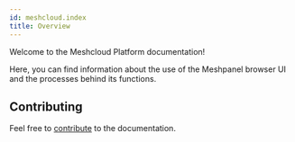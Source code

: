 ```yaml
---
id: meshcloud.index
title: Overview
---
```


Welcome to the Meshcloud Platform documentation!

Here, you can find information about the use of the Meshpanel browser UI and the processes behind its functions.

## Contributing

Feel free to [contribute](https://github.com/Meshcloud/meshcloud-docs/blob/master/CONTRIBUTING.md) to the documentation.
